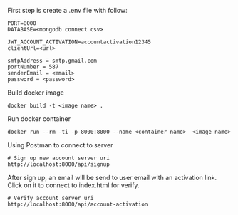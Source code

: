 First step is create a .env file with follow:
```
PORT=8000
DATABASE=<mongodb connect csv>

JWT_ACCOUNT_ACTIVATION=accountactivation12345
clientUrl=<url>

smtpAddress = smtp.gmail.com
portNumber = 587
senderEmail = <email>
password = <password>
```

Build docker image
```
docker build -t <image name> .
```
Run docker container
```
docker run --rm -ti -p 8000:8000 --name <container name>  <image name>
```

Using Postman to connect to server
```
# Sign up new account server uri
http://localhost:8000/api/signup
```

After sign up, an email will be send to user email with an activation link. Click on it to connect to index.html for verify.

```
# Verify account server uri
http://localhost:8000/api/account-activation
```